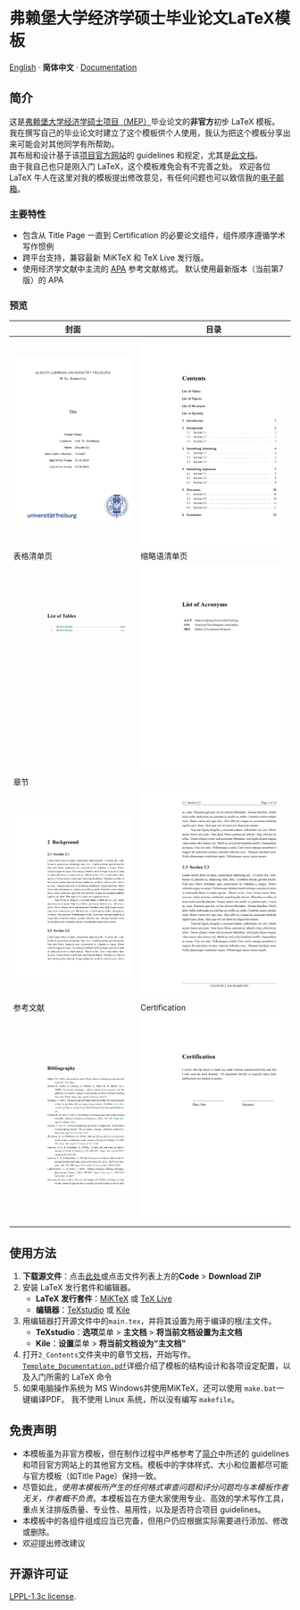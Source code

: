 # 弗赖堡大学经济学硕士毕业论文LaTeX模板

[English](./README.md) · **简体中文** · [Documentation](./Template_Documentation.pdf)


## 简介
这是[弗赖堡大学经济学硕士项目（MEP）](https://master.econ.uni-freiburg.de/)毕业论文的**非官方**初步 LaTeX 模板。  
我在撰写自己的毕业论文时建立了这个模板供个人使用，我认为把这个模板分享出来可能会对其他同学有所帮助。  
其布局和设计基于该[项目官方网站](https://master.econ.uni-freiburg.de/students/procedures)的 guidelines 和规定，尤其是[此文档](https://master.econ.uni-freiburg.de/data/master-thesis-guidelines-20191127.pdf)。  
由于我自己也只是刚入门 LaTeX，这个模板难免会有不完善之处。 欢迎各位 LaTeX 牛人在这里对我的模板提出修改意见，有任何问题也可以致信我的[电子邮箱](mailto:zhiyuan.qiu@outlook.com)。  

### 主要特性
- 包含从 Title Page 一直到 Certification 的必要论文组件，组件顺序遵循学术写作惯例  
- 跨平台支持，兼容最新 MiKTeX 和 TeX Live 发行版。  
- 使用经济学文献中主流的 [APA](https://apastyle.apa.org/) 参考文献格式。 默认使用最新版本（当前第7版）的 APA  

### 预览

| 封面                                         | 目录                                           |
| ------------------------------------------ | -------------------------------------------- |
| ![Titlepage](./GitHub_Imgs/Titlepage.jpg)  | ![Preview](./GitHub_Imgs/Contents.jpg)       |
| 表格清单页                                      | 缩略语清单页                                       |
| ![Preview](./GitHub_Imgs/ListofTables.jpg) | ![Preview](./GitHub_Imgs/ListofAcronyms.jpg) |
| 章节                                         |                                              |
| ![Preview](./GitHub_Imgs/Mainbody1.jpg)    | ![Preview](./GitHub_Imgs/Mainbody2.jpg)      |
| 参考文献                                       | Certification                                |
| ![Preview](./GitHub_Imgs/Bib.jpg)          | ![Preview](./GitHub_Imgs/Certification.jpg)  |


## 使用方法
1. **下载源文件**：点击[此处](https://github.com/Contralitary/ALUF-MEP-Thesis/archive/refs/heads/main.zip)或点击文件列表上方的**Code** > **Download ZIP**
2. 安装 LaTeX 发行套件和编辑器。  
	 - **LaTeX 发行套件**：[MiKTeX](https://miktex.org/download) 或 [TeX Live](https://tug.org/texlive/)
	 - **编辑器**：[TeXstudio](https://www.texstudio.org/) 或 [Kile](https://kile.sourceforge.io/download.php)
3. 用编辑器打开源文件中的`main.tex`，并将其设置为用于编译的根/主文件。
	 - **TeXstudio**：**选项**菜单 > **主文档** > **将当前文档设置为主文档**
	 - **Kile**：**设置**菜单 > **将当前文档设为“主文档”**
4. 打开`2_Contents`文件夹中的章节文档，开始写作。 [`Template_Documentation.pdf`](./Template_Documentation.pdf)详细介绍了模板的结构设计和各项设定配置，以及入门所需的 LaTeX 命令
5. 如果电脑操作系统为 MS Windows并使用MiKTeX，还可以使用 `make.bat`一键编译PDF。 我不使用 Linux 系统，所以没有编写 `makefile`。


## 免责声明
- 本模板虽为非官方模板，但在制作过程中严格参考了[简介](#简介)中所述的 guidelines 和项目官方网站上的其他官方文档。模板中的字体样式、大小和位置都尽可能与官方模板（如Title Page）保持一致。
- 尽管如此，*使用本模板所产生的任何格式审查问题和评分问题均与本模板作者无关，作者概不负责*。本模板旨在方便大家使用专业、高效的学术写作工具，重点关注排版质量、专业性、易用性，以及是否符合项目 guidelines。
- 本模板中的各组件组成应当已完备，但用户仍应根据实际需要进行添加、修改或删除。
- 欢迎提出修改建议


## 开源许可证
[LPPL-1.3c license](./LICENSE).
